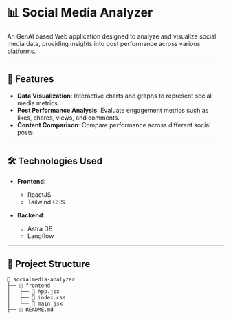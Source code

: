 # 📊 Social Media Analyzer

An GenAI based Web application designed to analyze and visualize social media data, providing insights into post performance across various platforms.

---

## 🚀 Features

- **Data Visualization**: Interactive charts and graphs to represent social media metrics.
- **Post Performance Analysis**: Evaluate engagement metrics such as likes, shares, views, and comments.
- **Content Comparison**: Compare performance across different social posts.

---

## 🛠️ Technologies Used

- **Frontend**:
  - ReactJS
  - Tailwind CSS
   
- **Backend**:
  - Astra DB
  - Langflow
   
---

## 📁 Project Structure

```plaintext
📂 socialmedia-analyzer
├── 📂 frontend
│   ├── 📄 App.jsx
│   ├── 📄 index.css
│   └── 📄 main.jsx
├── 📄 README.md

